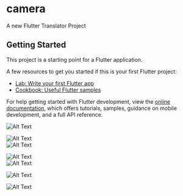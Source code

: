 # camera

A new Flutter Translator Project

## Getting Started

This project is a starting point for a Flutter application.

A few resources to get you started if this is your first Flutter project:

- [Lab: Write your first Flutter app](https://docs.flutter.dev/get-started/codelab)
- [Cookbook: Useful Flutter samples](https://docs.flutter.dev/cookbook)

For help getting started with Flutter development, view the
[online documentation](https://docs.flutter.dev/), which offers tutorials,
samples, guidance on mobile development, and a full API reference.

![Alt Text](https://github.com/MuhammadAbbasR/Translatorapp/blob/6da8ffba83914db8e01cb40dc7cf70b5b15c761f/t1.PNG)

![Alt Text](https://github.com/MuhammadAbbasR/Translatorapp/blob/6da8ffba83914db8e01cb40dc7cf70b5b15c761f/t2.PNG)  
![Alt Text](https://github.com/MuhammadAbbasR/Translatorapp/blob/6da8ffba83914db8e01cb40dc7cf70b5b15c761f/t3.PNG)

![Alt Text](https://github.com/MuhammadAbbasR/Translatorapp/blob/6da8ffba83914db8e01cb40dc7cf70b5b15c761f/t4.PNG)  
![Alt Text](
https://github.com/MuhammadAbbasR/Translatorapp/blob/6da8ffba83914db8e01cb40dc7cf70b5b15c761f/t5.PNG)

![Alt Text](https://github.com/MuhammadAbbasR/Translatorapp/blob/6da8ffba83914db8e01cb40dc7cf70b5b15c761f/t6.PNG)  

![Alt Text](https://github.com/MuhammadAbbasR/Translatorapp/blob/6da8ffba83914db8e01cb40dc7cf70b5b15c761f/t7.PNG)  

